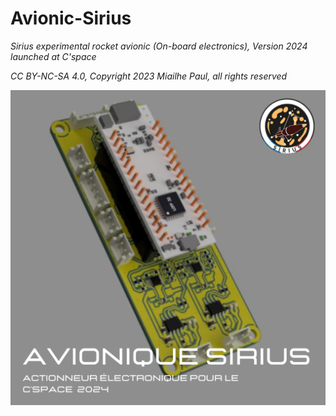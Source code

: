 # Avionic-Sirius
*Sirius experimental rocket avionic (On-board electronics), Version 2024 launched at C'space*

*CC BY-NC-SA 4.0, Copyright 2023 Miailhe Paul, all rights reserved*

![alt tag](https://github.com/axpaul/Avionic-Sirius/blob/fbac212ad1ce0674ffe152965baaea898059b677/Image/Fus%C3%A9e%20exp%C3%A9rimentale%20pour%20le%20C%E2%80%99Space%202024%20(1).png)
